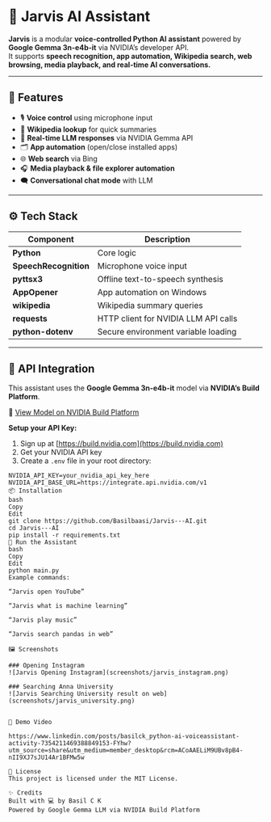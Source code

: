 # 🤖 Jarvis AI Assistant

**Jarvis** is a modular **voice-controlled Python AI assistant** powered by **Google Gemma 3n-e4b-it** via NVIDIA’s developer API.  
It supports **speech recognition, app automation, Wikipedia search, web browsing, media playback, and real-time AI conversations.**

---

## 🧠 Features
- 🎙️ **Voice control** using microphone input  
- 🧾 **Wikipedia lookup** for quick summaries  
- 🧠 **Real-time LLM responses** via NVIDIA Gemma API  
- 🗂️ **App automation** (open/close installed apps)  
- 🌐 **Web search** via Bing  
- 🎧 **Media playback & file explorer automation**  
- 🗨️ **Conversational chat mode** with LLM  

---

## ⚙️ Tech Stack
| Component         | Description                                      |
|-------------------|--------------------------------------------------|
| **Python**        | Core logic                                       |
| **SpeechRecognition** | Microphone voice input                        |
| **pyttsx3**       | Offline text-to-speech synthesis                 |
| **AppOpener**     | App automation on Windows                        |
| **wikipedia**     | Wikipedia summary queries                        |
| **requests**      | HTTP client for NVIDIA LLM API calls             |
| **python-dotenv** | Secure environment variable loading              |

---

## 🔐 API Integration
This assistant uses the **Google Gemma 3n-e4b-it** model via **NVIDIA’s Build Platform**.

🔗 [View Model on NVIDIA Build Platform](https://build.nvidia.com/google/gemma-3n-e4b-it)

**Setup your API Key:**
1. Sign up at [https://build.nvidia.com](https://build.nvidia.com)  
2. Get your NVIDIA API key  
3. Create a `.env` file in your root directory:  

```env
NVIDIA_API_KEY=your_nvidia_api_key_here
NVIDIA_API_BASE_URL=https://integrate.api.nvidia.com/v1
📦 Installation
bash
Copy
Edit
git clone https://github.com/Basilbaasi/Jarvis---AI.git
cd Jarvis---AI
pip install -r requirements.txt
🚀 Run the Assistant
bash
Copy
Edit
python main.py
Example commands:

“Jarvis open YouTube”

“Jarvis what is machine learning”

“Jarvis play music”

“Jarvis search pandas in web”

🖼️ Screenshots

### Opening Instagram
![Jarvis Opening Instagram](screenshots/jarvis_instagram.png)

### Searching Anna University
![Jarvis Searching University result on web](screenshots/jarvis_university.png)


🎥 Demo Video

https://www.linkedin.com/posts/basilck_python-ai-voiceassistant-activity-7354211469388849153-FYhw?utm_source=share&utm_medium=member_desktop&rcm=ACoAAELiM9UBv8pB4-nII9XJ7sJU14Ar1BFMw5w

📄 License
This project is licensed under the MIT License.

✨ Credits
Built with 💻 by Basil C K
Powered by Google Gemma LLM via NVIDIA Build Platform